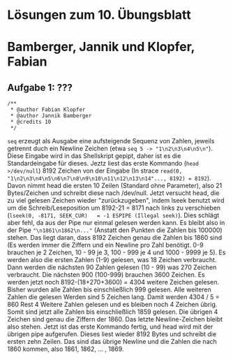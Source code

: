 # Lösungen zum 10\. Übungsblatt

# Bamberger, Jannik und Klopfer, Fabian

## Aufgabe 1: ???

```
/**
 * @author Fabian Klopfer
 * @author Jannik Bamberger
 * @credits 10
 */
```

``seq`` erzeugt als Ausgabe eine aufsteigende Sequenz von Zahlen, jeweils getrennt duch ein Newline Zeichen (etwa ``seq 5 -> "1\n2\n3\n4\n5\n"``). Diese Eingabe wird in das Shellskript gepipt, daher ist es die Standardeingabe für dieses. Jeztz liest das erste Kommando (``head >/dev/null``) 8192 Zeichen von der Eingabe (In strace ``read(0, "1\n2\n3\n4\n5\n6\n7\n8\n9\n10\n11\n12\n13\n14"..., 8192) = 8192``). Davon nimmt head die ersten 10 Zeilen (Standard ohne Parameter), also 21 Bytes/Zeichen und schreibt diese nach /dev/null. Jetzt versucht head, die zu viel gelesen Zeichen wieder "zurückzugeben", indem lseek benutzt wird um die Schreib/Leseposition um 8192-21 = 8171 nach links zu verschieben (``lseek(0, -8171, SEEK_CUR)   = -1 ESPIPE (Illegal seek)``). Dies schlägt aber fehl, da aus der Pipe nur einmal gelesen werden kann. Es bleibt also in der Pipe ``"\n1861\n1862\n..."`` (Anstatt den Punkten die Zahlen bis 100000) stehen. Das liegt daran, dass 8192 Zeichen genau die Zahlen bis 1860 sind (Es werden immer die Ziffern und ein Newline pro Zahl benötigt. 0-9 brauchen je 2 Zeichen, 10 - 99 je 3, 100 - 999 je 4 und 1000 - 9999 je 5). Es werden also die ersten Zahlen (1-9) gelesen, was 18 Zeichen verbraucht. Dann werden die nächsten 90 Zahlen gelesen (10 - 99) was 270 Zeichen verbraucht. Die nächsten 900 (100-999) brauchen 3600 Zeichen. Es werden jetzt noch 8192-(18+270+3600) = 4304 weitere Zeichen gelesen. Bisher wurden alle Zahlen bis einschließlich 999 gelesen. Alle weiteren Zahlen die gelesen Werden sind 5 Zeichen lang. Damit werden 4304 / 5 = 860 Rest 4 Weitere Zahlen gelesen und es bleiben noch 4 Zeichen übrig. Somit sind jetzt alle Zahlen bis einschließlich 1859 gelesen. Die übrigen 4 Zeichen sind genau die Ziffern der 1860. Das letzte Newline-Zeichen bleibt also stehen. Jetzt ist das erste Kommando fertig, und head wird mit der übrigen pipe aufgerufen. Dieses liest wieder 8192 Bytes und schreibt die ersten zehn Zeilen. Das sind das übrige Newline und die Zahlen die nach 1860 kommen, also 1861, 1862, ... , 1869.
